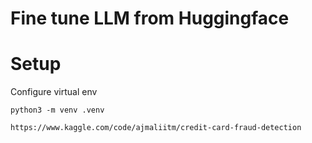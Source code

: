 # Fine tune LLM from Huggingface

# Setup
Configure virtual env
```
python3 -m venv .venv
```

```
https://www.kaggle.com/code/ajmaliitm/credit-card-fraud-detection
```